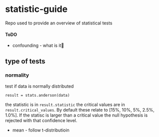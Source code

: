 # statistic-guide
Repo used to provide an overview of statistical tests

#### ToDO
- confounding - what is it

## type of tests

### normality 
test if data is normally distributed

`result = stats.anderson(data)`

the statistic is in `result.statistic` the critical values are in `result.critical_values`. By default these relate to [15%, 10%, 5%, 2.5%, 1.0%]. If the statisc is larger than a critical value the null hypothesis is rejected with that confidence level.

- mean - follow t-distributioin
